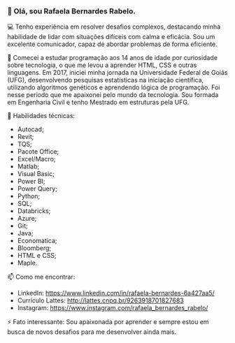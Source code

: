 ### 👋 Olá, sou Rafaela Bernardes Rabelo.

💻 Tenho experiência em resolver desafios complexos, destacando minha habilidade de lidar com situações difíceis com calma e eficácia. Sou um excelente comunicador, capaz de abordar problemas de forma eficiente.

🌱 Comecei a estudar programação aos 14 anos de idade por curiosidade sobre tecnologia, o que me levou a aprender HTML, CSS e outras linguagens. Em 2017, iniciei minha jornada na Universidade Federal de Goiás (UFG), desenvolvendo pesquisas estatísticas na iniciação científica, utilizando algoritmos genéticos e aprendendo lógica de programação. Foi nesse período que me apaixonei pelo mundo da tecnologia. Sou formada em Engenharia Civil e tenho Mestrado em estruturas pela UFG.

🔧 Habilidades técnicas:

* Autocad;
* Revit;
* TQS;
* Pacote Office;
* Excel/Macro;
* Matlab;
* Visual Basic;
* Power BI;
* Power Query;
* Python;
* SQL;
* Databricks;
* Azure;
* Git;
* Java;
* Economatica;
* Bloomberg;
* HTML e CSS;
* Maple.

📫 Como me encontrar:
* LinkedIn: https://www.linkedin.com/in/rafaela-bernardes-6a427aa5/
* Currículo Lattes: http://lattes.cnpq.br/9263918701827683
* Instagram: https://www.instagram.com/rafaela_bernardes_rabelo/

⚡️ Fato interessante: Sou apaixonada por aprender e sempre estou em busca de novos desafios para me desenvolver ainda mais.
